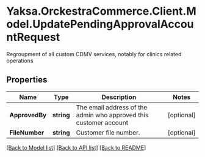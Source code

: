 # Yaksa.OrckestraCommerce.Client.Model.UpdatePendingApprovalAccountRequest
Regroupment of all custom CDMV services, notably for clinics related operations

## Properties

Name | Type | Description | Notes
------------ | ------------- | ------------- | -------------
**ApprovedBy** | **string** | The email address of the admin who approved this customer account | [optional] 
**FileNumber** | **string** | Customer file number. | [optional] 

[[Back to Model list]](../README.md#documentation-for-models) [[Back to API list]](../README.md#documentation-for-api-endpoints) [[Back to README]](../README.md)

